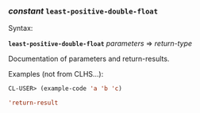 ### <em>constant</em> <strong>`least-positive-double-float`</strong>

Syntax:

<strong>`least-positive-double-float`</strong> <em>parameters</em> => <em>return-type</em>

Documentation of parameters and return-results.

Examples (not from CLHS...):

```lisp
CL-USER> (example-code 'a 'b 'c)

'return-result
```
